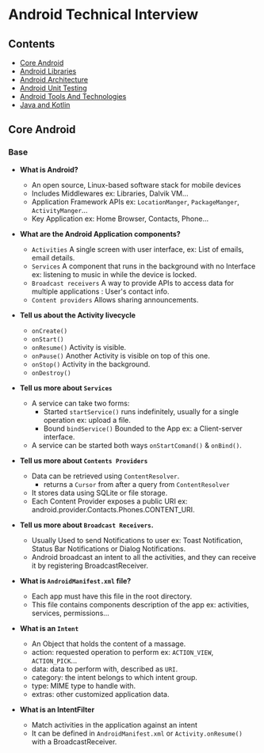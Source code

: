 # Android Technical Interview

## Contents

* [Core Android](#core-android)
* [Android Libraries](#android-libraries)
* [Android Architecture](#android-architecture)
* [Android Unit Testing](#android-unit-testing)
* [Android Tools And Technologies](#android-tools-and-technologies)
* [Java and Kotlin](#java-and-kotlin)

## Core Android

### Base

* **What is Android?**

    - An open source, Linux-based software stack for mobile devices
    - Includes Middlewares ex: Libraries, Dalvik VM...
    - Application Framework APIs ex: `LocationManger`, `PackageManger`, `ActivityManger`...
    - Key Application ex: Home Browser, Contacts, Phone...

* **What are the Android Application components?**

    - `Activities` A single screen with user interface, ex: List of emails, email details.
    - `Services` A component that runs in the background with no Interface ex: listening to music in while the device is
      locked.
    - `Broadcast receivers` A way to provide APIs to access data for multiple applications : User's contact info.
    - `Content providers` Allows sharing announcements.

* **Tell us about the Activity livecycle**
    - `onCreate()`
    - `onStart()`
    - `onResume()` Activity is visible.
    - `onPause()` Another Activity is visible on top of this one.
    - `onStop()` Activity in the background.
    - `onDestroy()`

* **Tell us more about `Services`**
    - A service can take two forms:
        - Started `startService()` runs indefinitely, usually for a single operation ex: upload a file.
        - Bound `bindService()` Bounded to the App ex: a Client-server interface.
    - A service can be started both ways `onStartComand()` & `onBind()`.

* **Tell us more about `Contents Providers`**
    - Data can be retrieved using `ContentResolver`.
      - returns a `Cursor` from after a query from `ContentResolver`
    - It stores data using SQLite or file storage.
    - Each Content Provider exposes a public URI ex: android.provider.Contacts.Phones.CONTENT_URI.

* **Tell us more about `Broadcast Receivers`.**
    - Usually Used to send Notifications to user ex: Toast Notification, Status Bar Notifications or Dialog
      Notifications.
    - Android broadcast an intent to all the activities, and they can receive it by registering BroadcastReceiver.

* **What is `AndroidManifest.xml` file?**
    - Each app must have this file in the root directory.
    - This file contains components description of the app ex: activities, services, permissions...

* **What is an `Intent`**
    - An Object that holds the content of a massage.
    - action: requested operation to perform ex: `ACTION_VIEW`, `ACTION_PICK`...
    - data: data to perform with, described as `URI`.
    - category: the intent belongs to which intent group.
    - type: MIME type to handle with.
    - extras: other customized application data.

* **What is an IntentFilter**
    - Match activities in the application against an intent
    - It can be defined in `AndroidManifest.xml` or `Activity.onResume()` with a BroadcastReceiver.
  
